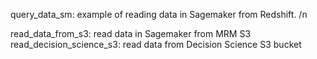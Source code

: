 query_data_sm: example of reading data in Sagemaker from Redshift. /n

read_data_from_s3: read data in Sagemaker from MRM S3
read_decision_science_s3: read data from Decision Science S3 bucket
